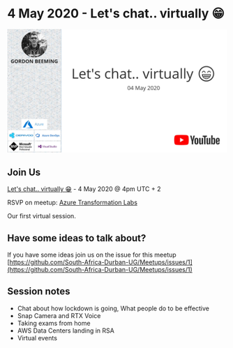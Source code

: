 # 4 May 2020 - Let's chat.. virtually 😁

[![](files/20200504/cover.jpg)](https://www.youtube.com/watch?v=IxRqC5XpQSc)

## Join Us

[Let's chat.. virtually 😁](https://www.meetup.com/Azure-Transformation-Labs/events/270357007/) - 4 May 2020 @ 4pm UTC + 2

RSVP on meetup: [Azure Transformation Labs](https://www.meetup.com/Azure-Transformation-Labs/)

Our first virtual session.

## Have some ideas to talk about?

If you have some ideas join us on the issue for this meetup [https://github.com/South-Africa-Durban-UG/Meetups/issues/1](https://github.com/South-Africa-Durban-UG/Meetups/issues/1)

## Session notes

- Chat about how lockdown is going, What people do to be effective
- Snap Camera and RTX Voice
- Taking exams from home
- AWS Data Centers landing in RSA
- Virtual events
